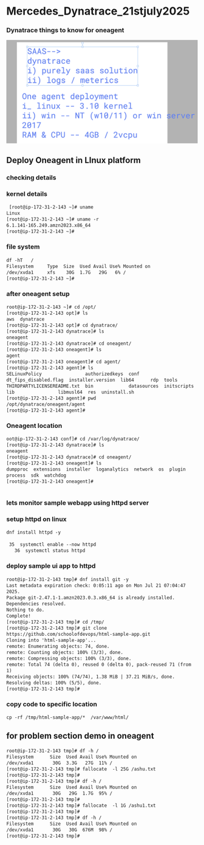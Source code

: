 # Mercedes_Dynatrace_21stjuly2025

### Dynatrace things to know for oneagent 

<img src="dn1.png">

## Deploy Oneagent in LInux platform 

### checking details 

### kernel details 

```
 [root@ip-172-31-2-143 ~]# uname
Linux
[root@ip-172-31-2-143 ~]# uname -r
6.1.141-165.249.amzn2023.x86_64
[root@ip-172-31-2-143 ~]# 

```

### file system 

```
df -hT   /
Filesystem     Type  Size  Used Avail Use% Mounted on
/dev/xvda1     xfs    30G  1.7G   29G   6% /
[root@ip-172-31-2-143 ~]# 

```

### after oneagent setup 

```
root@ip-172-31-2-143 ~]# cd /opt/
[root@ip-172-31-2-143 opt]# ls
aws  dynatrace
[root@ip-172-31-2-143 opt]# cd dynatrace/
[root@ip-172-31-2-143 dynatrace]# ls
oneagent
[root@ip-172-31-2-143 dynatrace]# cd oneagent/
[root@ip-172-31-2-143 oneagent]# ls
agent
[root@ip-172-31-2-143 oneagent]# cd agent/
[root@ip-172-31-2-143 agent]# ls
SELinuxPolicy                authorizedkeys  conf         dt_fips_disabled.flag  installer.version  lib64      rdp  tools
THIRDPARTYLICENSEREADME.txt  bin             datasources  initscripts            lib                libmusl64  res  uninstall.sh
[root@ip-172-31-2-143 agent]# pwd
/opt/dynatrace/oneagent/agent
[root@ip-172-31-2-143 agent]# 

```

### Oneagent location 

```
oot@ip-172-31-2-143 conf]# cd /var/log/dynatrace/
[root@ip-172-31-2-143 dynatrace]# ls
oneagent
[root@ip-172-31-2-143 dynatrace]# cd oneagent/
[root@ip-172-31-2-143 oneagent]# ls
dumpproc  extensions  installer  loganalytics  network  os  plugin  process  sdk  watchdog
[root@ip-172-31-2-143 oneagent]# 


```

### lets monitor sample webapp using  httpd server 

### setup httpd on linux 

```
dnf install httpd -y 

 35  systemctl enable --now httpd
   36  systemctl status httpd
```

### deploy sample ui app to httpd

```
root@ip-172-31-2-143 tmp]# dnf install git -y 
Last metadata expiration check: 0:05:11 ago on Mon Jul 21 07:04:47 2025.
Package git-2.47.1-1.amzn2023.0.3.x86_64 is already installed.
Dependencies resolved.
Nothing to do.
Complete!
[root@ip-172-31-2-143 tmp]# cd /tmp/
[root@ip-172-31-2-143 tmp]# git clone https://github.com/schoolofdevops/html-sample-app.git
Cloning into 'html-sample-app'...
remote: Enumerating objects: 74, done.
remote: Counting objects: 100% (3/3), done.
remote: Compressing objects: 100% (3/3), done.
remote: Total 74 (delta 0), reused 0 (delta 0), pack-reused 71 (from 1)
Receiving objects: 100% (74/74), 1.38 MiB | 37.21 MiB/s, done.
Resolving deltas: 100% (5/5), done.
[root@ip-172-31-2-143 tmp]# 

```
### copy code to specific location 

```
cp -rf /tmp/html-sample-app/*  /var/www/html/
```

## for problem section demo in oneagent  

```
root@ip-172-31-2-143 tmp]# df -h /
Filesystem      Size  Used Avail Use% Mounted on
/dev/xvda1       30G  3.3G   27G  11% /
[root@ip-172-31-2-143 tmp]# fallocate  -l 25G /ashu.txt 
[root@ip-172-31-2-143 tmp]# 
[root@ip-172-31-2-143 tmp]# df -h /
Filesystem      Size  Used Avail Use% Mounted on
/dev/xvda1       30G   29G  1.7G  95% /
[root@ip-172-31-2-143 tmp]# 
[root@ip-172-31-2-143 tmp]# fallocate  -l 1G /ashu1.txt 
[root@ip-172-31-2-143 tmp]# 
[root@ip-172-31-2-143 tmp]# df -h /
Filesystem      Size  Used Avail Use% Mounted on
/dev/xvda1       30G   30G  676M  98% /
[root@ip-172-31-2-143 tmp]# 

```